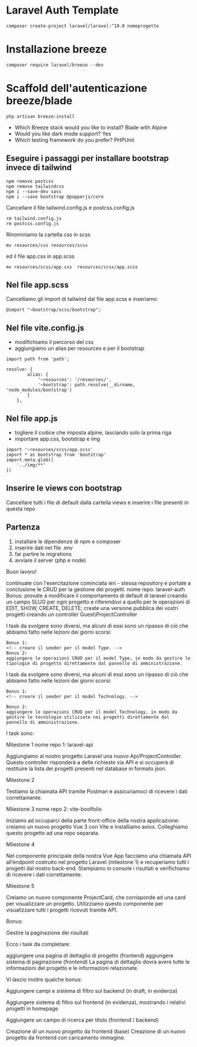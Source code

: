 # Laravel Auth Template

```
composer create-project laravel/laravel:^10.0 nomeprogetto
```

# Installazione breeze

```
composer require laravel/breeze --dev
```

# Scaffold dell'autenticazione breeze/blade

```
php artisan breeze:install
```

-   Which Breeze stack would you like to install? Blade with Alpine
-   Would you like dark mode support? Yes
-   Which testing framework do you prefer? PHPUnit

## Eseguire i passaggi per installare bootstrap invece di tailwind

```
npm remove postcss
npm remove tailwindcss
npm i --save-dev sass
npm i --save bootstrap @popperjs/core
```

Cancellare il file tailwind.config.js e postcss.config.js

```
rm tailwind.config.js
rm postcss.config.js
```

Rinominiamo la cartella css in scss

```
mv resources/css resources/scss
```

ed il file app.css in app.scss

```
mv resources/scss/app.css  resources/scss/app.scss
```

## Nel file app.scss

Cancelliamo gli import di tailwind dal file app.scss e inseriamo:

```
@import "~bootstrap/scss/bootstrap";
```

## Nel file vite.config.js

-   modifichiamo il percorso del css
-   aggiungiamo un alias per resources e per il bootstrap

```
import path from 'path';

resolve: {
        alias: {
            '~resources': '/resources/',
            '~bootstrap': path.resolve(__dirname, 'node_modules/bootstrap')
        }
    },
```

## Nel file app.js

-   togliere il codice che imposta alpine, lasciando solo la prima riga
-   importare app.css, bootstrap e img

```
import '~resources/scss/app.scss'
import * as bootstrap from 'bootstrap'
import.meta.glob([
    '../img/**'
])
```

## Inserire le views con bootstrap

Cancellare tutti i file di default dalla cartella views e inserire i file presenti in questa repo

## Partenza

1. installare le dipendenze di npm e composer
2. inserire dati nel file .env
3. far partire le migrations
4. avviare il server (php e node)

Buon lavoro!

continuate con l'esercitazione cominciata ieri - stessa repository e portate a conclusione le CRUD per la gestione dei progetti.
nome repo: laravel-auth
Bonus:
provate a modificare il comportamento di default di laravel creando un campo SLUG per ogni progetto e riferendovi a quello per le operazioni di EDIT, SHOW, CREATE, DELETE;
create una versione pubblica dei vostri progetti creando un controller Guest\ProjectController

I task da svolgere sono diversi, ma alcuni di essi sono un ripasso di ciò che abbiamo fatto nelle lezioni dei giorni scorsi:

<!-- -   creare la migration per la tabella types -->
<!-- -   creare il model Type -->
<!-- -   creare la migration di modifica per la tabella projects per aggiungere la chiave esterna -->
<!-- -   aggiungere ai model Type e Project i metodi per definire la relazione one to many -->
<!-- -   visualizzare nella pagina di dettaglio di un progetto la tipologia associata, se presente -->
<!-- -   permettere all’utente di associare una tipologia nella pagina di creazione e modifica di un progetto -->
<!-- -   gestire il salvataggio dell’associazione progetto-tipologia con opportune regole di validazione -->

    Bonus 1:
    <!-- creare il seeder per il model Type. -->
    Bonus 2:
    aggiungere le operazioni CRUD per il model Type, in modo da gestire le tipologie di progetto direttamente dal pannello di amministrazione.

I task da svolgere sono diversi, ma alcuni di essi sono un ripasso di ciò che abbiamo fatto nelle lezioni dei giorni scorsi:

<!-- -   creare la migration per la tabella technologies -->
<!-- -   creare il model Technology -->
<!-- -   creare la migration per la tabella pivot project_technology -->
<!-- -   aggiungere ai model Technology e Project i metodi per definire la relazione many to many -->
<!-- -   visualizzare nella pagina di dettaglio di un progetto le tecnologie utilizzate, se presenti -->

    Bonus 1:
    <!-- creare il seeder per il model Technology. -->

    Bonus 2:
    aggiungere le operazioni CRUD per il model Technology, in modo da gestire le tecnologie utilizzate nei progetti direttamente dal pannello di amministrazione.

I task sono:

<!-- -   permettere all’utente di associare le tecnologie nella pagina di creazione e modifica di un progetto -->
<!-- -   gestire il salvataggio dell’associazione progetto-tecnologie con opportune regole di validazione -->
<!-- -   eliminare opportunamente le relazioni alla cancellazione del progetto/technology -->

Milestone 1
nome repo 1: laravel-api

Aggiungiamo al nostro progetto Laravel una nuovo Api/ProjectController. Questo controller risponderà a delle richieste via API e si occuperà di restituire la lista dei progetti presenti nel database in formato json.

Milestone 2

Testiamo la chiamata API tramite Postman e assicuriamoci di ricevere i dati correttamente.

Milestone 3
nome repo 2: vite-boolfolio

Iniziamo ad occuparci della parte front-office della nostra applicazione: creiamo un nuovo progetto Vue 3 con Vite e installiamo axios.
Colleghiamo questo progetto ad una repo separata.

Milestone 4

Nel componente principale della nostra Vue App facciamo una chiamata API all’endpoint costruito nel progetto Laravel (milestone 1) e recuperiamo tutti i progetti dal nostro back-end.
Stampiamo in console i risultati e verifichiamo di ricevere i dati correttamente.

Milestone 5

Creiamo un nuovo componente ProjectCard, che corrisponde ad una card per visualizzare un progetto. Utilizziamo questo componente per visualizzare tutti i progetti ricevuti tramite API.

Bonus:

Gestire la paginazione dei risultati

Ecco i task da completare:

aggiungere una pagina di dettaglio di progetto (frontend)
aggiungere sistema di paginazione (frontend)
La pagina di dettaglio dovrà avere tutte le informazioni del progetto e le informazioni relazionate.

Vi lascio inoltre qualche bonus:

Aggiungere campi e sistema di filtro sul backend (in draft, in evidenza)

Aggiungere sistema di filtro sul frontend (in evidenza), mostrando i relativi progetti in homepage

Aggiungere un campo di ricerca per titolo (frontend / backend)

Creazione di un nuovo progetto da frontend (base)
Creazione di un nuovo progetto da frontend con caricamento immagine.
